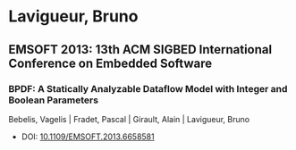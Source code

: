 # Lavigueur, Bruno

## EMSOFT 2013: 13th ACM SIGBED International Conference on Embedded Software

### BPDF: A Statically Analyzable Dataflow Model with Integer and Boolean Parameters
Bebelis, Vagelis | Fradet, Pascal | Girault, Alain | Lavigueur, Bruno
* DOI: [10.1109/EMSOFT.2013.6658581](https://doi.org/10.1109/EMSOFT.2013.6658581)

